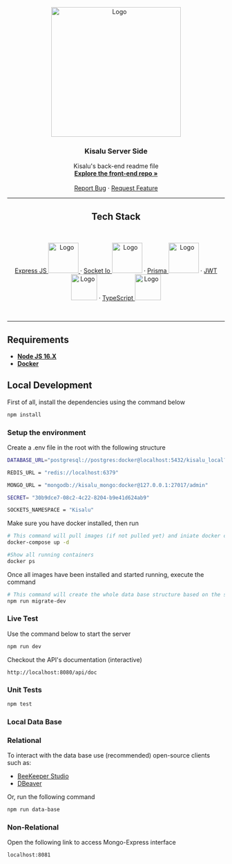<div align="center">
  <a href="https://github.com/Controle-Zero/kisalu-api">
    <img src="https://i.imgur.com/y2m1PiH.png" alt="Logo" width="300">
  </a>

  <h3 align="center">Kisalu Server Side</h3>

  <p align="center">
    Kisalu's back-end readme file
    <br />
    <a href="https://github.com/Controle-Zero/kisalu"><strong>Explore the front-end repo »</strong></a>
    <br />
    <br />
    <a href="https://github.com/Controle-Zero/kisalu-api/issues">Report Bug</a>
    ·
    <a href="https://github.com/Controle-Zero/kisalu-api/issues">Request Feature</a>
  </p>
</div>

<hr></hr>

<div align=center>
    <h2>Tech Stack</h2>
    <br />

<a href = "https://expressjs.com/">Express JS <img src="https://img.shields.io/node/v/express" alt="Logo" width="70"> </a>
·
<a href = "https://socket.io/">Socket Io <img src="https://img.shields.io/node/v/socket.io" alt="Logo" width="70"></a>
·
<a href = "https://www.prisma.io/">Prisma <img src="https://img.shields.io/node/v/prisma" alt="Logo" width="70"></a>
·
<a href = "https://jwt.io/">JWT <img src="https://img.shields.io/node/v/jsonwebtoken" alt="Logo" width="60"></a>
·
<a href = "https://www.typescriptlang.org/">TypeScript <img src="https://img.shields.io/node/v/typescript" alt="Logo" width="60"></a>

</div>

<br />
<hr></hr>

## Requirements

- [**Node JS 16.X**](http://nodejs.org)
- [**Docker**](https://www.docker.com/get-started/)

## Local Development

First of all, install the dependencies using the command below

```bash
npm install
```

### Setup the environment

Create a .env file in the root with the following structure

```sh
DATABASE_URL="postgresql://postgres:docker@localhost:5432/kisalu_local?schema=public"

REDIS_URL = "redis://localhost:6379"

MONGO_URL = "mongodb://kisalu_mongo:docker@127.0.0.1:27017/admin"

SECRET= "30b9dce7-08c2-4c22-8204-b9e41d624ab9"

SOCKETS_NAMESPACE = "Kisalu"
```

Make sure you have docker installed, then run

```bash
# This command will pull images (if not pulled yet) and iniate docker containers
docker-compose up -d
```

```bash
#Show all running containers
docker ps
```

Once all images have been installed and started running, execute the command

```bash
# This command will create the whole data base structure based on the schema.prisma file
npm run migrate-dev
```

### Live Test

Use the command below to start the server

```bash
npm run dev
```

Checkout the API's documentation (interactive)

```url
http://localhost:8080/api/doc
```

### Unit Tests

```bash
npm test
```

### Local Data Base

### Relational

To interact with the data base use (recommended) open-source clients such as:

- [BeeKeeper Studio](https://www.beekeeperstudio.io/)
- [DBeaver](https://dbeaver.io/)

Or, run the following command

```bash
npm run data-base
```

### Non-Relational

Open the following link to access Mongo-Express interface

```url
localhost:8081
```
